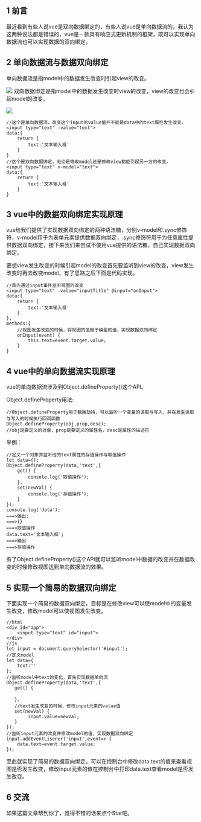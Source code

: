 ## 1 前言
最近看到有些人说vue是双向数据绑定的，有些人说vue是单向数据流的，我认为这两种说法都是错误的，vue是一款具有响应式更新机制的框架，既可以实现单向数据流也可以实现数据的双向绑定。

## 2 单向数据流与数据双向绑定
单向数据流是指model中的数据发生改变时引起view的改变。

![](https://user-gold-cdn.xitu.io/2019/6/26/16b93ef7abb57a78?w=1174&h=217&f=png&s=8358)
双向数据绑定是指model中的数据发生改变时view的改变，view的改变也会引起model的改变。

![](https://user-gold-cdn.xitu.io/2019/6/26/16b93f02d4f75de7?w=1174&h=261&f=png&s=11858)
```
//这个是单向数据流，改变这个input的value值并不能是data中的text属性发生改变。
<input type="text" :value="text">
data:{
    return {
        text:'文本输入框'
    }
}
//这个是双向数据绑定，无论是修改model还是修改view都能引起另一方的改变。
<input type="text" v-model="text">
data:{
    return {
        text:'文本输入框'
    }
}
```

## 3 vue中的数据双向绑定实现原理
vue给我们提供了实现数据双向绑定的两种语法糖，分别v-model和.sync修饰符，v-model用于为表单元素提供数据双向绑定，.sync修饰符用于为任意属性提供数据双向绑定，接下来我们来尝试不使用vue提供的语法糖，自己实现数据双向绑定。

要想view发生改变的时候引起model的改变首先要监听到view的改变，view发生改变时再去改变model，有了思路之后下面是代码实现。
```
//首先通过input事件监听视图的改变
<input type="text" :value="inputTitle" @input="onInput">
data:{
    return {
        text:'文本输入框'
    }
},
methods:{
    //视图发生改变的时候，将视图的值赋予模型的值，实现数据双向绑定
    onInput(event) {
        this.text=event.target.value;
    }
}
```

## 4 vue中的单向数据流实现原理
vue的单向数据流涉及到Object.defineProperty()这个API。

Object.defineProperty用法:
```
//Object.defineProperty用于数据劫持，可以监听一个变量的读取与写入，并在发生读取与写入的时候执行回调函数
Object.defineProperty(obj,prop,desc);
//obj是要定义的对象，prop是要定义的属性名，desc是属性的描述符
```
举例：
```
//定义一个对象并监听他的text属性的存值操作与取值操作
let data={};
Object.defineProperty(data,'text',{
    get() {
        console.log('取值操作');
    },
    set(newVal) {
        console.log('存值操作');
    }
});
console.log('data');
===>输出:
===>{}
===>取值操作
data.text='文本输入框';
===>输出
===>存值操作
```
有了Object.defineProperty()这个API就可以监听model中数据的改变并在数据改变的时候修改视图达到单向数据流的效果。
## 5 实现一个简易的数据双向绑定
下面实现一个简易的数据双向绑定，目标是在修改view可以使model中的变量发生改变，修改model可以使视图发生改变。
```
//html
<div id="app">
    <input type="text" id="input">
</div>
//js
let input = document.querySelector('#input');
//定义model
let data={
    text:''
};
//监听model中text的变化，首先实现数据单向流
Object.defineProperty(data,'text',{
   get() {
   
   }，
   //text发生改变的时候，修改input元素的value值 
   set(newVal) {
        input.value=newVal;
   }
});
//监听input元素的改变并修改model的值，实现数据双向绑定
input.addEventLisener('input',event=> {
    data.text=event.target.value;
});
```
至此就实现了简易的数据双向绑定，可以在控制台中修改data.text的值来查看视图是否发生改变，修改input元素的值在控制台中打印data.text查看model是否发生改变。

## 6 交流
如果这篇文章帮到你了，觉得不错的话来点个Star吧。
